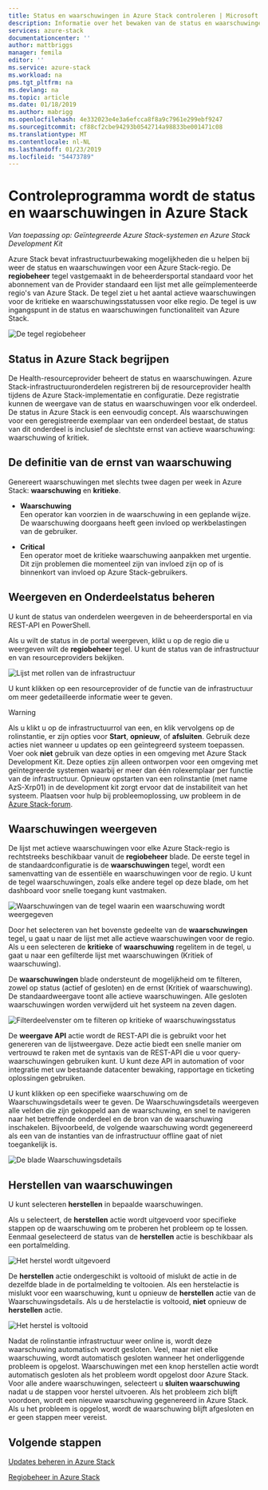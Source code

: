 ```yaml
---
title: Status en waarschuwingen in Azure Stack controleren | Microsoft Docs
description: Informatie over het bewaken van de status en waarschuwingen in Azure Stack.
services: azure-stack
documentationcenter: ''
author: mattbriggs
manager: femila
editor: ''
ms.service: azure-stack
ms.workload: na
pms.tgt_pltfrm: na
ms.devlang: na
ms.topic: article
ms.date: 01/18/2019
ms.author: mabrigg
ms.openlocfilehash: 4e332023e4e3a6efcca8f8a9c7961e299ebf9247
ms.sourcegitcommit: cf88cf2cbe94293b0542714a98833be001471c08
ms.translationtype: MT
ms.contentlocale: nl-NL
ms.lasthandoff: 01/23/2019
ms.locfileid: "54473789"
---
```

# <a name="monitor-health-and-alerts-in-azure-stack"></a>Controleprogramma wordt de status en waarschuwingen in Azure Stack

*Van toepassing op: Geïntegreerde Azure Stack-systemen en Azure Stack Development Kit*

Azure Stack bevat infrastructuurbewaking mogelijkheden die u helpen bij weer de status en waarschuwingen voor een Azure Stack-regio. De **regiobeheer** tegel vastgemaakt in de beheerdersportal standaard voor het abonnement van de Provider standaard een lijst met alle geïmplementeerde regio's van Azure Stack. De tegel ziet u het aantal actieve waarschuwingen voor de kritieke en waarschuwingsstatussen voor elke regio. De tegel is uw ingangspunt in de status en waarschuwingen functionaliteit van Azure Stack.

![De tegel regiobeheer](media/azure-stack-monitor-health/image1.png)

## <a name="understand-health-in-azure-stack"></a>Status in Azure Stack begrijpen

De Health-resourceprovider beheert de status en waarschuwingen. Azure Stack-infrastructuuronderdelen registreren bij de resourceprovider health tijdens de Azure Stack-implementatie en configuratie. Deze registratie kunnen de weergave van de status en waarschuwingen voor elk onderdeel. De status in Azure Stack is een eenvoudig concept. Als waarschuwingen voor een geregistreerde exemplaar van een onderdeel bestaat, de status van dit onderdeel is inclusief de slechtste ernst van actieve waarschuwing: waarschuwing of kritiek.

## <a name="alert-severity-definition"></a>De definitie van de ernst van waarschuwing

Genereert waarschuwingen met slechts twee dagen per week in Azure Stack: **waarschuwing** en **kritieke**.

- **Waarschuwing**  
  Een operator kan voorzien in de waarschuwing in een geplande wijze. De waarschuwing doorgaans heeft geen invloed op werkbelastingen van de gebruiker.

- **Critical**  
  Een operator moet de kritieke waarschuwing aanpakken met urgentie. Dit zijn problemen die momenteel zijn van invloed zijn op of is binnenkort van invloed op Azure Stack-gebruikers.


## <a name="view-and-manage-component-health-state"></a>Weergeven en Onderdeelstatus beheren

U kunt de status van onderdelen weergeven in de beheerdersportal en via REST-API en PowerShell.

Als u wilt de status in de portal weergeven, klikt u op de regio die u weergeven wilt de **regiobeheer** tegel. U kunt de status van de infrastructuur en van resourceproviders bekijken.

![Lijst met rollen van de infrastructuur](media/azure-stack-monitor-health/image2.png)

U kunt klikken op een resourceprovider of de functie van de infrastructuur om meer gedetailleerde informatie weer te geven.

> [!WARNING]  
> Als u klikt u op de infrastructuurrol van een, en klik vervolgens op de rolinstantie, er zijn opties voor **Start**, **opnieuw**, of **afsluiten**. Gebruik deze acties niet wanneer u updates op een geïntegreerd systeem toepassen. Voer ook **niet** gebruik van deze opties in een omgeving met Azure Stack Development Kit. Deze opties zijn alleen ontworpen voor een omgeving met geïntegreerde systemen waarbij er meer dan één rolexemplaar per functie van de infrastructuur. Opnieuw opstarten van een rolinstantie (met name AzS-Xrp01) in de development kit zorgt ervoor dat de instabiliteit van het systeem. Plaatsen voor hulp bij probleemoplossing, uw probleem in de [Azure Stack-forum](https://aka.ms/azurestackforum).
>

## <a name="view-alerts"></a>Waarschuwingen weergeven

De lijst met actieve waarschuwingen voor elke Azure Stack-regio is rechtstreeks beschikbaar vanuit de **regiobeheer** blade. De eerste tegel in de standaardconfiguratie is de **waarschuwingen** tegel, wordt een samenvatting van de essentiële en waarschuwingen voor de regio. U kunt de tegel waarschuwingen, zoals elke andere tegel op deze blade, om het dashboard voor snelle toegang kunt vastmaken.

![Waarschuwingen van de tegel waarin een waarschuwing wordt weergegeven](media/azure-stack-monitor-health/image3.png)

Door het selecteren van het bovenste gedeelte van de **waarschuwingen** tegel, u gaat u naar de lijst met alle actieve waarschuwingen voor de regio. Als u een selecteren de **kritieke** of **waarschuwing** regelitem in de tegel, u gaat u naar een gefilterde lijst met waarschuwingen (Kritiek of waarschuwing). 

De **waarschuwingen** blade ondersteunt de mogelijkheid om te filteren, zowel op status (actief of gesloten) en de ernst (Kritiek of waarschuwing). De standaardweergave toont alle actieve waarschuwingen. Alle gesloten waarschuwingen worden verwijderd uit het systeem na zeven dagen.

![Filterdeelvenster om te filteren op kritieke of waarschuwingsstatus](media/azure-stack-monitor-health/alert-view.png)

De **weergave API** actie wordt de REST-API die is gebruikt voor het genereren van de lijstweergave. Deze actie biedt een snelle manier om vertrouwd te raken met de syntaxis van de REST-API die u voor query-waarschuwingen gebruiken kunt. U kunt deze API in automation of voor integratie met uw bestaande datacenter bewaking, rapportage en ticketing oplossingen gebruiken.

U kunt klikken op een specifieke waarschuwing om de Waarschuwingsdetails weer te geven. De Waarschuwingsdetails weergeven alle velden die zijn gekoppeld aan de waarschuwing, en snel te navigeren naar het betreffende onderdeel en de bron van de waarschuwing inschakelen. Bijvoorbeeld, de volgende waarschuwing wordt gegenereerd als een van de instanties van de infrastructuur offline gaat of niet toegankelijk is.  

![De blade Waarschuwingsdetails](media/azure-stack-monitor-health/alert-detail.png)

## <a name="repair-alerts"></a>Herstellen van waarschuwingen

U kunt selecteren **herstellen** in bepaalde waarschuwingen.

Als u selecteert, de **herstellen** actie wordt uitgevoerd voor specifieke stappen op de waarschuwing om te proberen het probleem op te lossen. Eenmaal geselecteerd de status van de **herstellen** actie is beschikbaar als een portalmelding.

![Het herstel wordt uitgevoerd](media/azure-stack-monitor-health/repair-in-progress.png)

De **herstellen** actie ondergeschikt is voltooid of mislukt de actie in de dezelfde blade in de portalmelding te voltooien.  Als een herstelactie is mislukt voor een waarschuwing, kunt u opnieuw de **herstellen** actie van de Waarschuwingsdetails. Als u de herstelactie is voltooid, **niet** opnieuw de **herstellen** actie.

![Het herstel is voltooid](media/azure-stack-monitor-health/repair-completed.png)

Nadat de rolinstantie infrastructuur weer online is, wordt deze waarschuwing automatisch wordt gesloten. Veel, maar niet elke waarschuwing, wordt automatisch gesloten wanneer het onderliggende probleem is opgelost. Waarschuwingen met een knop herstellen actie wordt automatisch gesloten als het probleem wordt opgelost door Azure Stack.  Voor alle andere waarschuwingen, selecteert u **sluiten waarschuwing** nadat u de stappen voor herstel uitvoeren. Als het probleem zich blijft voordoen, wordt een nieuwe waarschuwing gegenereerd in Azure Stack. Als u het probleem is opgelost, wordt de waarschuwing blijft afgesloten en er geen stappen meer vereist.

## <a name="next-steps"></a>Volgende stappen

[Updates beheren in Azure Stack](azure-stack-updates.md)

[Regiobeheer in Azure Stack](azure-stack-region-management.md)
